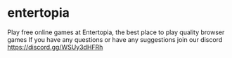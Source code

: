 # entertopia
Play free online games at Entertopia, the best place to play quality browser games
If you have any questions or have any suggestions join our discord
https://discord.gg/WSUy3dHFRh